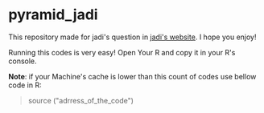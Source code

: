 pyramid_jadi
============

This repository made for jadi's question in <a href="http://jadi.net">jadi's website</a>. I hope you enjoy!

Running this codes is very easy! Open Your R and copy it in your R's console. 


<b> Note</b>: if your Machine's cache is lower than this count of codes use bellow code in R:

> source ("adrress_of_the_code")
